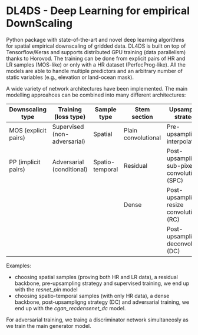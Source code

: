 # DL4DS - Deep Learning for empirical DownScaling

Python package with state-of-the-art and novel deep learning algorithms for spatial empirical downscaling of gridded data. DL4DS is built on top of Tensorflow/Keras and supports distributed GPU training (data parallelism) thanks to Horovod. The training can be done from explicit pairs of HR and LR samples (MOS-like) or only with a HR dataset (PerfecProg-like). All the models are able to handle multiple predictors and an arbitrary number of static variables (e.g., elevation or land-ocean mask).

A wide variety of network architectures have been implemented. The main modelling approahces can be combined into many different architectures:

|Downscaling type      |Training (loss type)         |Sample type     |Stem section   |Upsampling strategy   |
|---                   |---                          |---             |---            |---|
|MOS (explicit pairs)  |Supervised (non-adversarial) |Spatial         |Plain convolutional     |Pre-upsampling: interpolation  |
|PP (implicit pairs)   |Adversarial (conditional)    |Spatio-temporal |Residual       |Post-upsampling: sub-pixel convolution (SPC)|
|                      |                             |                |Dense          |Post-upsampling: resize convolution (RC) |
|                      |                             |                |               |Post-upsampling: deconvolution (DC)   |

Examples: 
* choosing spatial samples (proving both HR and LR data), a residual backbone, pre-upsampling strategy and supervised training, we end up with the _resnet_pin_ model 
* choosing spatio-temporal samples (with only HR data), a dense backbone, post-upsampligng strategy (DC) and adversarial training, we end up with the _cgan_recdensenet_dc_ model. 

For adversarial training, we traing a discriminator network simultaneosly as we train the main generator model. 


